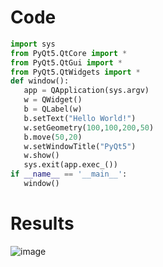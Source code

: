 # Code
```py
import sys
from PyQt5.QtCore import *
from PyQt5.QtGui import *
from PyQt5.QtWidgets import *
def window():
   app = QApplication(sys.argv)
   w = QWidget()
   b = QLabel(w)
   b.setText("Hello World!")
   w.setGeometry(100,100,200,50)
   b.move(50,20)
   w.setWindowTitle("PyQt5")
   w.show()
   sys.exit(app.exec_())
if __name__ == '__main__':
   window()
```

# Results
![image](https://user-images.githubusercontent.com/84629235/151654277-26c77923-a763-4fd8-8cba-5a8b5e451906.png)

